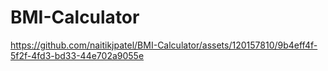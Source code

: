 # BMI-Calculator


https://github.com/naitikjpatel/BMI-Calculator/assets/120157810/9b4eff4f-5f2f-4fd3-bd33-44e702a9055e

